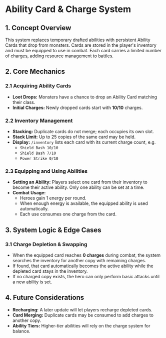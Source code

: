 # Ability Card & Charge System

## 1. Concept Overview
This system replaces temporary drafted abilities with persistent Ability Cards that drop from monsters. Cards are stored in the player's inventory and must be equipped to use in combat. Each card carries a limited number of charges, adding resource management to battles.

## 2. Core Mechanics
### 2.1 Acquiring Ability Cards
- **Loot Drops:** Monsters have a chance to drop an Ability Card matching their class.
- **Initial Charges:** Newly dropped cards start with **10/10** charges.

### 2.2 Inventory Management
- **Stacking:** Duplicate cards do not merge; each occupies its own slot.
- **Stack Limit:** Up to 25 copies of the same card may be held.
- **Display:** `/inventory` lists each card with its current charge count, e.g.
  - `Shield Bash 10/10`
  - `Shield Bash 7/10`
  - `Power Strike 0/10`

### 2.3 Equipping and Using Abilities
- **Setting an Ability:** Players select one card from their inventory to become their active ability. Only one ability can be set at a time.
- **Combat Usage:**
  - Heroes gain 1 energy per round.
  - When enough energy is available, the equipped ability is used automatically.
  - Each use consumes one charge from the card.

## 3. System Logic & Edge Cases
### 3.1 Charge Depletion & Swapping
- When the equipped card reaches **0 charges** during combat, the system searches the inventory for another copy with remaining charges.
- If found, that card automatically becomes the active ability while the depleted card stays in the inventory.
- If no charged copy exists, the hero can only perform basic attacks until a new ability is set.

## 4. Future Considerations
- **Recharging:** A later update will let players recharge depleted cards.
- **Card Merging:** Duplicate cards may be consumed to add charges to another copy.
- **Ability Tiers:** Higher-tier abilities will rely on the charge system for balance.
